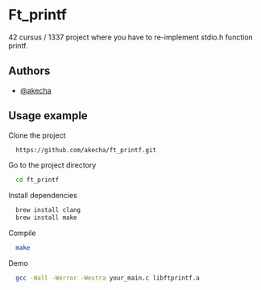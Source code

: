 # Ft_printf

42 cursus / 1337 project where you have to re-implement stdio.h function printf.


## Authors

- [@akecha](https://www.github.com/akecha)


## Usage example

Clone the project

```bash
  https://github.com/akecha/ft_printf.git
```

Go to the project directory

```bash
  cd ft_printf
```

Install dependencies

```bash
  brew install clang
  brew install make
```

Compile

```bash
  make
```
Demo

```bash
  gcc -Wall -Werror -Wextra your_main.c libftprintf.a
```

